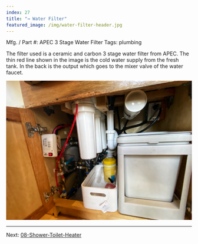 ```yaml
---
index: 27
title: "→ Water Filter"
featured_image: /img/water-filter-header.jpg
---
```


Mfg. / Part #: APEC 3 Stage Water Filter
Tags: plumbing

The filter used is a ceramic and carbon 3 stage water filter from APEC. The thin red line shown in the image is the cold water supply from the fresh tank. In the back is the output which goes to the mixer valve of the water faucet. 

![water-filter-header](img/water-filter-header.jpg)

---

Next: [08-Shower-Toilet-Heater](08-Shower-Toilet-Heater.md)